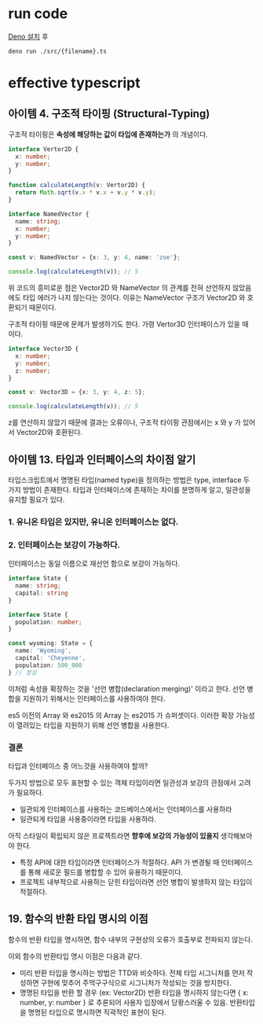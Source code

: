 # run code

[Deno 설치](https://deno.land/#installation) 후

```bash
deno run ./src/{filename}.ts
```

# effective typescript

## 아이템 4. 구조적 타이핑 (Structural-Typing)

구조적 타이핑은 **속성에 해당하는 값이 타입에 존재하는가** 의 개념이다.

```typescript
interface Vertor2D {
  x: number;
  y: number;
}

function calculateLength(v: Vertor2D) {
  return Math.sqrt(v.x * v.x + v.y * v.y);
}

interface NamedVector {
  name: string;
  x: number;
  y: number;
}

const v: NamedVector = {x: 3, y: 4, name: 'zoe'};

console.log(calculateLength(v)); // 5
```

위 코드의 흥미로운 점은 Vector2D 와 NameVector 의 관계를 전혀 선언하지 않았음에도 타입 에러가 나지 않는다는 것이다.
이유는 NameVector 구조가 Vector2D 와 호환되기 때문이다.

구조적 타이핑 때문에 문제가 발생하기도 한다. 가령 Vertor3D 인터페이스가 있을 때 이다.

```typescript
interface Vector3D {
  x: number;
  y: number;
  z: number;
}

const v: Vector3D = {x: 3, y: 4, z: 5};

console.log(calculateLength(v)); // 5
```

z를 연산하지 않았기 때문에 결과는 오류이나,
구조적 타이핑 관점에서는 x 와 y 가 있어서 Vector2D와 호환된다. 

## 아이템 13. 타입과 인터페이스의 차이점 알기

타입스크립트에서 명명된 타입(named type)을 정의하는 방법은 type, interface 두 가지 방법이 존재한다.
타입과 인터페이스에 존재하는 차이를 분명하게 알고, 일관성을 유지할 필요가 있다.

### 1. 유니온 타입은 있지만, 유니온 인터페이스는 없다.

### 2. 인터페이스는 보강이 가능하다.

인터페이스는 동일 이름으로 재선언 함으로 보강이 가능하다.

```typescript
interface State {
  name: string;
  capital: string
}

interface State {
  population: number;
}

const wyoming: State = {
  name: 'Wyoming',
  capital: 'Cheyenne',
  population: 500_000
} // 정상
```

이처럼 속성을 확장하는 것을 '선언 병합(declaration merging)' 이라고 한다.
선언 병합을 지원하기 위해서는 인터페이스를 사용하여야 한다.

es5 이전의 Array 와 es2015 의 Array 는 es2015 가 슈퍼셋이다.
이러한 확장 가능성이 열려있는 타입을 지원하기 위해 선언 병합을 사용한다.

### 결론

타입과 인터페이스 중 어느것을 사용하여야 할까?

두가지 방법으로 모두 표현할 수 있는 객체 타입이라면 일관성과 보강의 관점에서 고려가 필요하다.

* 일관되게 인터페이스를 사용하는 코드베이스에서는 인터페이스를 사용하라
* 일관되게 타입을 사용중이라면 타입을 사용하라.

아직 스타일이 확립되지 않은 프로젝트라면 **향후에 보강의 가능성이 있을지** 생각해보아야 한다.

* 특정 API에 대한 타입이라면 인터페이스가 적절하다. API 가 변경될 때 인터페이스를 통해 새로운 필드를 병합할 수 있어 유용하기 때문이다.
* 프로젝트 내부적으로 사용하는 닫힌 타입이라면 선언 병합이 발생하지 않는 타입이 적절하다.

## 19. 함수의 반환 타입 명시의 이점

함수의 반환 타입을 명시하면, 함수 내부의 구현상의 오류가 호출부로 전파되지 않는다.

이외 함수의 반환타입 명시 이점은 다음과 같다.

* 미리 반환 타입을 명시하는 방법은 TTD와 비슷하다. 전체 타입 시그니처를 먼저 작성하면 구현에 맞추어 주먹구구식으로 시그니처가 작성되는 것을 방지한다.
* 명명된 타입을 반환 할 경우 (ex: Vector2D) 반환 타입을 명시하지 않는다면 { x: number, y: number } 로 추론되어 사용자 입장에서 당황스러울 수 있음. 반환타입을 명명된 타입으로 명시하면 직곽적인 표현이 된다.
